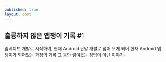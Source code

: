 ```yaml
---
published: true
layout: post
---
```

## 훌륭하지 않은 앱쟁이 기록 #1

임베디드 개발로 시작하여, 
현재 Android 단말 개발로 넘어 오게 되어 현재 Android 앱쟁이가 되어있는 과정의 기록
그 동안 쌓여있는 정답이 아닌 이야기-
